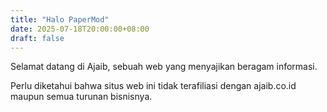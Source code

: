 ```yaml
---
title: "Halo PaperMod"
date: 2025-07-18T20:00:00+08:00
draft: false
---
```


Selamat datang di Ajaib, sebuah web yang menyajikan beragam informasi.

Perlu diketahui bahwa situs web ini tidak terafiliasi dengan ajaib.co.id maupun semua turunan bisnisnya.

